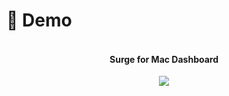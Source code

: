 # 🌴 Demo

<h4 align="center">
    <br />
    Surge for Mac Dashboard
</h4>

<p align="center">
    <img src=./截屏2023-04-16 13.08.15 (1).png>
</p>
